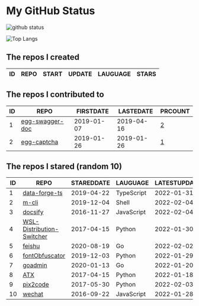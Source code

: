 # My GitHub Status

<img src="https://github-readme-stats-1.yihong0618.vercel.app/api?username=jc-lathander&show_icons=true&&&hide_title=true&count_private=true" alt="github status" />

![Top Langs](https://github-readme-stats-1.yihong0618.vercel.app/api/top-langs/?username=jc-lathander&layout=compact)

<!--START_SECTION:my_github-->
## The repos I created
| ID | REPO | START | UPDATE | LAUGUAGE | STARS |
|----|------|-------|--------|----------|-------|

## The repos I contributed to
| ID |                                REPO                                | FIRSTDATE  | LASTEDATE  |                                          PRCOUNT                                           |
|----|--------------------------------------------------------------------|------------|------------|--------------------------------------------------------------------------------------------|
|  1 | [egg-swagger-doc](https://github.com/Yanshijie-EL/egg-swagger-doc) | 2019-01-07 | 2019-04-16 | [2](https://github.com/Yanshijie-EL/egg-swagger-doc/pulls?q=is%3Apr+author%3Ajc-lathander) |
|  2 | [egg-captcha](https://github.com/Raoul1996/egg-captcha)            | 2019-01-26 | 2019-01-26 | [1](https://github.com/Raoul1996/egg-captcha/pulls?q=is%3Apr+author%3Ajc-lathander)        |

## The repos I stared (random 10)
| ID |                                        REPO                                        | STAREDDATE |  LAUGUAGE  | LATESTUPDATE |
|----|------------------------------------------------------------------------------------|------------|------------|--------------|
|  1 | [data-forge-ts](https://github.com/data-forge/data-forge-ts)                       | 2019-04-22 | TypeScript | 2022-01-31   |
|  2 | [m-cli](https://github.com/rgcr/m-cli)                                             | 2019-12-04 | Shell      | 2022-02-04   |
|  3 | [docsify](https://github.com/docsifyjs/docsify)                                    | 2016-11-27 | JavaScript | 2022-02-04   |
|  4 | [WSL-Distribution-Switcher](https://github.com/RoliSoft/WSL-Distribution-Switcher) | 2017-04-15 | Python     | 2022-01-30   |
|  5 | [feishu](https://github.com/fastwego/feishu)                                       | 2020-08-19 | Go         | 2022-02-02   |
|  6 | [fontObfuscator](https://github.com/solarhell/fontObfuscator)                      | 2019-12-03 | Python     | 2022-01-29   |
|  7 | [goadmin](https://github.com/CrazyRocks/goadmin)                                   | 2020-01-13 | Go         | 2022-01-20   |
|  8 | [ATX](https://github.com/NetEaseGame/ATX)                                          | 2017-04-15 | Python     | 2022-01-18   |
|  9 | [pix2code](https://github.com/tonybeltramelli/pix2code)                            | 2017-05-30 | Python     | 2022-02-03   |
| 10 | [wechat](https://github.com/node-webot/wechat)                                     | 2016-09-22 | JavaScript | 2022-01-28   |

<!--END_SECTION:my_github-->
